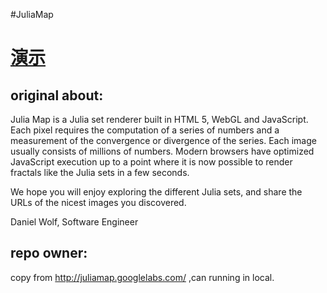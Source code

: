 #JuliaMap

[演示](http://juliamap.oschina.mopaas.com)
==========================================

original about:
-------------------------------
Julia Map is a Julia set renderer built in HTML 5, WebGL and JavaScript. Each pixel requires the computation of a series of numbers and a measurement of the convergence or divergence of the series. Each image usually consists of millions of numbers. Modern browsers have optimized JavaScript execution up to a point where it is now possible to render fractals like the Julia sets in a few seconds.

We hope you will enjoy exploring the different Julia sets, and share the URLs of the nicest images you discovered.

Daniel Wolf,
Software Engineer


repo owner:
--------------------------------
copy from http://juliamap.googlelabs.com/ ,can running in local.
